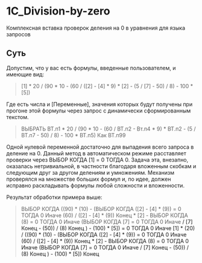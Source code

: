 # 1C_Division-by-zero
Комплексная вставка проверок деления на 0 в уравнения для языка запросов

## Суть ##

Допустим, что у вас есть формулы, введенные пользователем, и имеющие вид:

> [1] * 20 / (90 * 10 - (60 / ([2] - [4] * 9) * [2] - (5 / [7] - 50) / 8) - 100 * [5])

Где есть числа и [Переменные], значения которых будут получены при прогоне этой формулы через запрос с динамически сформированным текстом.

> ВЫБРАТЬ
> ВТ.п1 * 20 / (90 * 10 - (60 / ВТ.п2 - Вт.п4 * 9) * ВТ.п2 - (5 / ВТ.п7 - 50) / 8) - 100 * ВТ.п5) Как ВТ.п99

Одной нулевой переменной достаточно для выпадения всего запроса в деление на 0. Данный метод в автоматическом режиме расставляет проверки через ВЫБОР КОГДА [1] = 0 ТОГДА 0.
Задача эта, внезапно, оказалась нетривиальной, в частности благодаря вложенным скобкам и следующим друг за другом делениям и умножениям. Механизм проверялся на множестве больших формул и, по идее, должен исправно раскладывать  формулы любой сложности и вложенности.

Результат обработки примера выше:

>ВЫБОР КОГДА ((90) * (10) - (ВЫБОР КОГДА ([2] - [4] * (9)) = 0 ТОГДА 0 Иначе (60) / ([2] - [4] * (9)) Конец  * [2] - ВЫБОР КОГДА (8) = 0 ТОГДА 0 Иначе (ВЫБОР КОГДА [7] = 0 ТОГДА 0 Иначе <A> / [7] Конец  - (50)) / (8) Конец ) - (100) * [5]) = 0 ТОГДА 0 Иначе [1] * (20) / ((90) * (10) - (ВЫБОР КОГДА ([2] - [4] * (9)) = 0 ТОГДА 0 Иначе (60) / ([2] - [4] * (9)) Конец  * [2] - ВЫБОР КОГДА (8) = 0 ТОГДА 0 Иначе (ВЫБОР КОГДА [7] = 0 ТОГДА 0 Иначе <A> / [7] Конец  - (50)) / (8) Конец ) - (100) * [5]) Конец 
